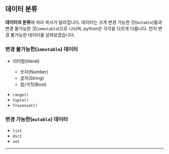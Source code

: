 ## 데이터 분류
**데이터의 분류**에 따라 복사가 달라집니다.
데이터는 크게 변경 가능한 것(`mutable`)들과 변경 불가능한 것(`immutable`)으로 나뉘며, python은 각각을 다르게 다룹니다. 먼저 변경 불가능한 데이터를 살펴보겠습니다.


### 변경 불가능한(`immutable`) 데이터
* 리터럴(literal)

    - 숫자(Number)
    - 글자(String)
    - 참/거짓(Bool)

- `range()`
- `tuple()`
- `frozenset()`


### 변경 가능한(`mutable`) 데이터

- `list`
- `dict`
- `set`
---
